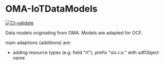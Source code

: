 # OMA-IoTDataModels

[![CI-validate](https://github.com/openconnectivityfoundation/OMA-IoTDataModels/actions/workflows/validate.yml/badge.svg)](https://github.com/openconnectivityfoundation/OMA-IoTDataModels/actions/workflows/validate.yml)

Data models originating from OMA.
Models are adapted for OCF.

main adaptions (additions) are:
- adding resource types (e.g. field "rt"), prefix "oic.r.o." with sdfObject name
